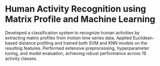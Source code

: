 # Human Activity Recognition using Matrix Profile and Machine Learning
 Developed a classification system to recognize human activities by extracting matrix profiles from motion time series data. Applied Euclidean-based distance profiling and trained both SVM and KNN models on the resulting features. Performed extensive preprocessing, hyperparameter tuning, and model evaluation, achieving robust performance across 19 activity classes.
